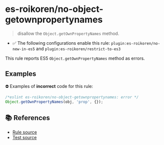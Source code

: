 # es-roikoren/no-object-getownpropertynames
> disallow the `Object.getOwnPropertyNames` method.

- ✅ The following configurations enable this rule: `plugin:es-roikoren/no-new-in-es5` and `plugin:es-roikoren/restrict-to-es3`

This rule reports ES5 `Object.getOwnPropertyNames` method as errors.

## Examples

⛔ Examples of **incorrect** code for this rule:

```js
/*eslint es-roikoren/no-object-getownpropertynames: error */
Object.getOwnPropertyNames(obj, 'prop', {});
```

## 📚 References

- [Rule source](https://github.com/roikoren755/eslint-plugin-es/blob/v1.0.0/src/rules/no-object-getownpropertynames.ts)
- [Test source](https://github.com/roikoren755/eslint-plugin-es/blob/v1.0.0/tests/src/rules/no-object-getownpropertynames.ts)
